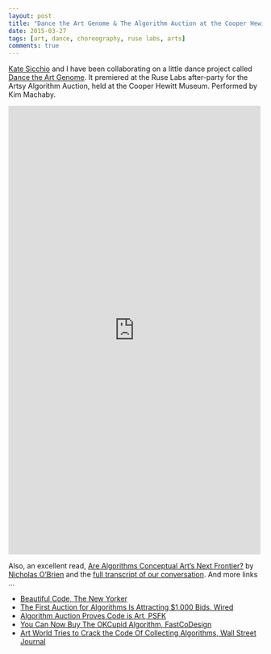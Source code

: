 ```yaml
---
layout: post
title: "Dance the Art Genome & The Algorithm Auction at the Cooper Hewitt"
date: 2015-03-27
tags: [art, dance, choreography, ruse labs, arts]
comments: true
---
```

[Kate Sicchio](https://twitter.com/sicchio) and I have been collaborating on a little dance project called [Dance the Art Genome](github.com/dblock/dance-the-art-genome). It premiered at the Ruse Labs after-party for the Artsy Algorithm Auction, held at the Cooper Hewitt Museum. Performed by Kim Machaby.

<iframe src="https://player.vimeo.com/video/123555691" width="500" height="889" frameborder="0" webkitallowfullscreen mozallowfullscreen allowfullscreen></iframe><p></p>

Also, an excellent read, [Are Algorithms Conceptual Art’s Next Frontier?](https://www.artsy.net/article/nicholas-obrien-are-algorithms-conceptual-arts-next-frontier) by [Nicholas O’Brien](https://twitter.com/__nkO) and the [full transcript of our conversation](https://www.artsy.net/article/artsy-editorial-on-collecting-algorithms-a-roundtable-discussion). And more links ...

* [Beautiful Code, The New Yorker](http://www.newyorker.com/magazine/2015/03/30/beautiful-code)
* [The First Auction for Algorithms Is Attracting $1,000 Bids, Wired](http://www.wired.com/2015/03/meet-thousand-dollar-algorithms-auction)
* [Algorithm Auction Proves Code is Art, PSFK](http://www.psfk.com/2015/03/artsy-algorithm-auction-artsy-code-is-art.html)
* [You Can Now Buy The OKCupid Algorithm, FastCoDesign](http://www.fastcodesign.com/3043833/you-can-now-buy-the-okcupid-algorithm)
* [Art World Tries to Crack the Code Of Collecting Algorithms, Wall Street Journal](http://www.wsj.com/articles/SB21324709780835754588604580634763075939110)
